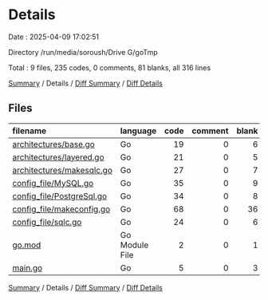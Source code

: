 # Details

Date : 2025-04-09 17:02:51

Directory /run/media/soroush/Drive G/goTmp

Total : 9 files,  235 codes, 0 comments, 81 blanks, all 316 lines

[Summary](results.md) / Details / [Diff Summary](diff.md) / [Diff Details](diff-details.md)

## Files
| filename | language | code | comment | blank | total |
| :--- | :--- | ---: | ---: | ---: | ---: |
| [architectures/base.go](/architectures/base.go) | Go | 19 | 0 | 6 | 25 |
| [architectures/layered.go](/architectures/layered.go) | Go | 21 | 0 | 5 | 26 |
| [architectures/makesqlc.go](/architectures/makesqlc.go) | Go | 27 | 0 | 7 | 34 |
| [config\_file/MySQL.go](/config_file/MySQL.go) | Go | 35 | 0 | 9 | 44 |
| [config\_file/PostgreSql.go](/config_file/PostgreSql.go) | Go | 34 | 0 | 8 | 42 |
| [config\_file/makeconfig.go](/config_file/makeconfig.go) | Go | 68 | 0 | 36 | 104 |
| [config\_file/sqlc.go](/config_file/sqlc.go) | Go | 24 | 0 | 6 | 30 |
| [go.mod](/go.mod) | Go Module File | 2 | 0 | 1 | 3 |
| [main.go](/main.go) | Go | 5 | 0 | 3 | 8 |

[Summary](results.md) / Details / [Diff Summary](diff.md) / [Diff Details](diff-details.md)